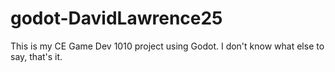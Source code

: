 # godot-DavidLawrence25
This is my CE Game Dev 1010 project using Godot. I don't know what else to say, that's it.
